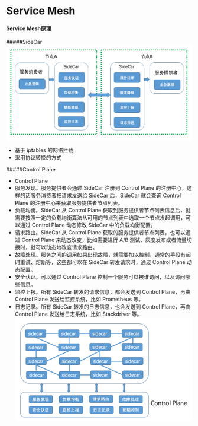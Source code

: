 # Service Mesh
#### Service Mesh原理

#####SideCar
![daa8dee489e51238f450b51a53c1016d](media/15547108978976/daa8dee489e51238f450b51a53c1016d.png)
* 基于 iptables 的网络拦截
* 采用协议转换的方式

#####Control Plane
* Control Plane
* 服务发现。服务提供者会通过 SideCar 注册到 Control Plane 的注册中心，这样的话服务消费者把请求发送给 SideCar 后，SideCar 就会查询 Control Plane 的注册中心来获取服务提供者节点列表。
* 负载均衡。SideCar 从 Control Plane 获取到服务提供者节点列表信息后，就需要按照一定的负载均衡算法从可用的节点列表中选取一个节点发起调用，可以通过 Control Plane 动态修改 SideCar 中的负载均衡配置。
* 请求路由。SideCar 从 Control Plane 获取的服务提供者节点列表，也可以通过 Control Plane 来动态改变，比如需要进行 A/B 测试、灰度发布或者流量切换时，就可以动态地改变请求路由。
* 故障处理。服务之间的调用如果出现故障，就需要加以控制，通常的手段有超时重试、熔断等，这些都可以在 SideCar 转发请求时，通过 Control Plane 动态配置。
* 安全认证。可以通过 Control Plane 控制一个服务可以被谁访问，以及访问哪些信息。
* 监控上报。所有 SideCar 转发的请求信息，都会发送到 Control Plane，再由 Control Plane 发送给监控系统，比如 Prometheus 等。
* 日志记录。所有 SideCar 转发的日志信息，也会发送到 Control Plane，再由 Control Plane 发送给日志系统，比如 Stackdriver 等。![746ba12fff2b184157b00ac44ec2e862](media/15547108978976/746ba12fff2b184157b00ac44ec2e862.png)

